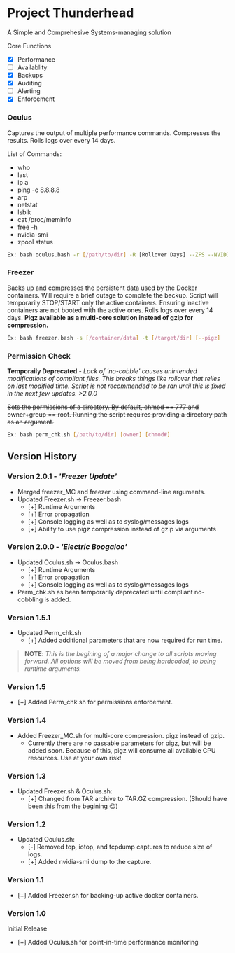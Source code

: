 # Project Thunderhead
A Simple and Comprehesive Systems-managing solution

Core Functions
- [x] Performance
- [ ] Availablity
- [x] Backups
- [x] Auditing
- [ ] Alerting
- [x] Enforcement

### Oculus

Captures the output of multiple performance commands. Compresses the results. Rolls logs over every 14 days.

List of Commands:
- who
- last
- ip a
- ping -c 8.8.8.8
- arp
- netstat
- lsblk
- cat /proc/meminfo
- free -h
- nvidia-smi
- zpool status
```bash
Ex: bash oculus.bash -r [/path/to/dir] -R [Rollover Days] --ZFS --NVIDIA
```

### Freezer

Backs up and compresses the persistent data used by the Docker containers. Will require a brief outage to complete the backup.
Script will temporarily STOP/START only the active containers. Ensuring inactive containers are not booted with the active ones. Rolls logs over every 14 days. **Pigz available as a multi-core solution instead of gzip for compression.**
```bash
Ex: bash freezer.bash -s [/container/data] -t [/target/dir] [--pigz]
```

### ~~Permission Check~~ 
**Temporaily Deprecated** - *Lack of 'no-cobble' causes unintended modifications of compliant files. This breaks things like rollover that relies on last modified time. Script is not recommended to be ran until this is fixed in the next few updates. >2.0.0*

~~Sets the permissions of a directory. By default, chmod == 777 and owner+group == root.
Running the script requires providing a directory path as an argument.~~
```bash
Ex: bash perm_chk.sh [/path/to/dir] [owner] [chmod#]
```
## Version History

### Version 2.0.1 - *'Freezer Update'*
+ Merged freezer_MC and freezer using command-line arguments.
+ Updated Freezer.sh -> Freezer.bash
  + [+] Runtime Arguments
  + [+] Error propagation
  + [+] Console logging as well as to syslog/messages logs
  + [+] Ability to use pigz compression instead of gzip via arguments

### Version 2.0.0 - *'Electric Boogaloo'*
+ Updated Oculus.sh -> Oculus.bash
  + [+] Runtime Arguments
  + [+] Error propagation
  + [+] Console logging as well as to syslog/messages logs
+ Perm_chk.sh as been temporarily deprecated until compliant no-cobbling is added.

### Version 1.5.1
+ Updated Perm_chk.sh
    + [+] Added additional parameters that are now required for run time.
>**NOTE**:
*This is the begining of a major change to all scripts moving forward. All options will be moved from being hardcoded, to being runtime arguments.*

### Version 1.5
+ [+] Added Perm_chk.sh for permissions enforcement.

### Version 1.4
+ Added Freezer_MC.sh for multi-core compression. pigz instead of gzip.
   + Currently there are no passable parameters for pigz, but will be added soon. Because of this, pigz will consume all available CPU resources. Use at your own risk!

### Version 1.3
+ Updated Freezer.sh & Oculus.sh:
    + [+] Changed from TAR archive to TAR.GZ compression. 
    (Should have been this from the begining 😉)

### Version 1.2
+ Updated Oculus.sh:
    + [-] Removed top, iotop, and tcpdump captures to reduce size of logs.
    + [+] Added nvidia-smi dump to the capture.

### Version 1.1
+ [+] Added Freezer.sh for backing-up active docker containers.

### Version 1.0
Initial Release
+ [+] Added Oculus.sh for point-in-time performance monitoring

